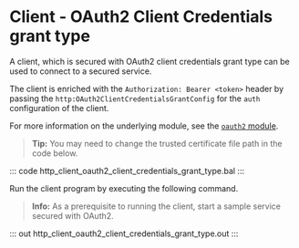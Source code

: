 # Client - OAuth2 Client Credentials grant type

A client, which is secured with OAuth2 client credentials grant type can be used to connect to a secured service.

The client is enriched with the `Authorization: Bearer <token>` header by passing the `http:OAuth2ClientCredentialsGrantConfig` for the `auth` configuration of the client.

For more information on the underlying module, see the [`oauth2` module](https://lib.ballerina.io/ballerina/oauth2/latest/).

>**Tip:** You may need to change the trusted certificate file path in the code below.

::: code http_client_oauth2_client_credentials_grant_type.bal :::

Run the client program by executing the following command.

>**Info:** As a prerequisite to running the client, start a sample service secured with OAuth2.

::: out http_client_oauth2_client_credentials_grant_type.out :::
